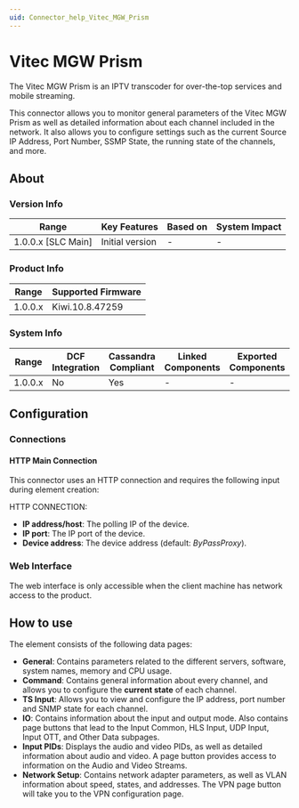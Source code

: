 ```yaml
---
uid: Connector_help_Vitec_MGW_Prism
---
```


# Vitec MGW Prism

The Vitec MGW Prism is an IPTV transcoder for over-the-top services and mobile streaming.

This connector allows you to monitor general parameters of the Vitec MGW Prism as well as detailed information about each channel included in the network. It also allows you to configure settings such as the current Source IP Address, Port Number, SSMP State, the running state of the channels, and more.

## About

### Version Info

| **Range**            | **Key Features** | **Based on** | **System Impact** |
|----------------------|------------------|--------------|-------------------|
| 1.0.0.x \[SLC Main\] | Initial version  | \-           | \-                |

### Product Info

| **Range** | **Supported Firmware** |
|-----------|------------------------|
| 1.0.0.x   | Kiwi.10.8.47259        |

### System Info

| **Range** | **DCF Integration** | **Cassandra Compliant** | **Linked Components** | **Exported Components** |
|-----------|---------------------|-------------------------|-----------------------|-------------------------|
| 1.0.0.x   | No                  | Yes                     | \-                    | \-                      |

## Configuration

### Connections

#### HTTP Main Connection

This connector uses an HTTP connection and requires the following input during element creation:

HTTP CONNECTION:

- **IP address/host**: The polling IP of the device.
- **IP port**: The IP port of the device.
- **Device address**: The device address (default: *ByPassProxy*).

### Web Interface

The web interface is only accessible when the client machine has network access to the product.

## How to use

The element consists of the following data pages:

- **General**: Contains parameters related to the different servers, software, system names, memory and CPU usage.
- **Command**: Contains general information about every channel, and allows you to configure the **current state** of each channel.
- **TS Input**: Allows you to view and configure the IP address, port number and SNMP state for each channel.
- **IO**: Contains information about the input and output mode. Also contains page buttons that lead to the Input Common, HLS Input, UDP Input, Input OTT, and Other Data subpages.
- **Input PIDs**: Displays the audio and video PIDs, as well as detailed information about audio and video. A page button provides access to information on the Audio and Video Streams.
- **Network Setup**: Contains network adapter parameters, as well as VLAN information about speed, states, and addresses. The VPN page button will take you to the VPN configuration page.
